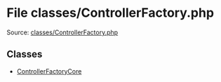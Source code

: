 File classes/ControllerFactory.php
=========

Source: [classes/ControllerFactory.php](https://github.com/PrestaShop/PrestaShop/blob/1.6.0.8/classes/ControllerFactory.php)


Classes
-------

* [ControllerFactoryCore](class.ControllerFactoryCore.md)

